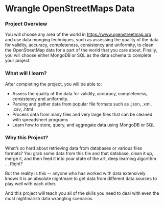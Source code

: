 # Wrangle OpenStreetMaps Data

### Project Overview
You will choose any area of the world in https://www.openstreetmap.org and use data munging techniques, such as assessing the quality of the data for validity, accuracy, completeness, consistency and uniformity, to clean the OpenStreetMap data for a part of the world that you care about. Finally, you will choose either MongoDB or SQL as the data schema to complete your project.

### What will I learn?
After completing the project, you will be able to:
* Assess the quality of the data for validity, accuracy, completeness, consistency and uniformity.
* Parsing and gather data from popular file formats such as .json, .xml, .csv, .html
* Process data from many files and very large files that can be cleaned with spreadsheet programs
* Learn how to store, query, and aggregate data using MongoDB or SQL

### Why this Project?
What’s so hard about retrieving data from databases or various files formats? You grab some data from this file and that database, clean it up, merge it, and then feed it into your state of the art, deep learning algorithm … Right?

But the reality is this -- anyone who has worked with data extensively knows it is an absolute nightmare to get data from different data sources to play well with each other.

And this project will teach you all of the skills you need to deal with even the most nightmarish data wrangling scenarios.
